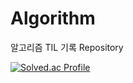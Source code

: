 # Algorithm
알고리즘 TIL 기록 Repository

[![Solved.ac Profile](http://mazassumnida.wtf/api/v2/generate_badge?boj=qqff0311)](https://solved.ac/qqff0311/)
